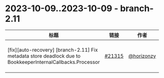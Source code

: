 # 2023-10-09..2023-10-09 - branch-2.11
| 标题 | 链接 | 作者 | 标签 |
| - | :--: | :--: | - |
| [fix][auto-recovery] [branch-2.11] Fix metadata store deadlock due to BookkeeperInternalCallbacks.Processor  | [#21315](https://github.com/apache/pulsar/pull/21315) | [@horizonzy](https://github.com/horizonzy) | `doc-not-needed` `cherry-picked/branch-2.11` `ready-to-test` `release/2.11.3`  | 
